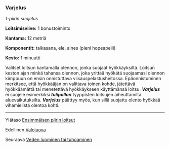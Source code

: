 ### Varjelus

*1-piirin suojelus*

**Loitsimisviive:** 1 bonustoiminto

**Kantama:** 12 metriä

**Komponentit:** taikasana, ele, aines (pieni hopeapeili)

**Kesto:** 1 minuutti

Valitset loitsun kantamalla olennon, jonka suojaat hyökkäyksiltä.
Loitsun keston ajan minkä tahansa olennon, joka yrittää
hyökätä suojaamasi olennon kimppuun on ensin onnistuttava
viisauspelastusheitossa. Epäonnistuminen merkitsee, että
hyökkääjän on valittava toinen kohde, jätettävä hyökkäämättä
tai menetettävä hyökkäykseen käyttämänsä loitsu. ***Varjelus*** ei
suojele esimerkiksi ***tulipallon*** tyyppisten loitsujen aiheuttamilta
aluevaikutuksilta. ***Varjelus*** päättyy myös, kun sillä suojattu
olento hyökkää vihamielistä olentoa kohti.

----

Ylätaso [Ensimmäisen piirin loitsut](1_piirin_loitsut)

Edellinen [Valojuova](Valojuova)

Seuraava [Veden luominen tai tuhoaminen](Veden_luominen_tai_tuhoaminen)